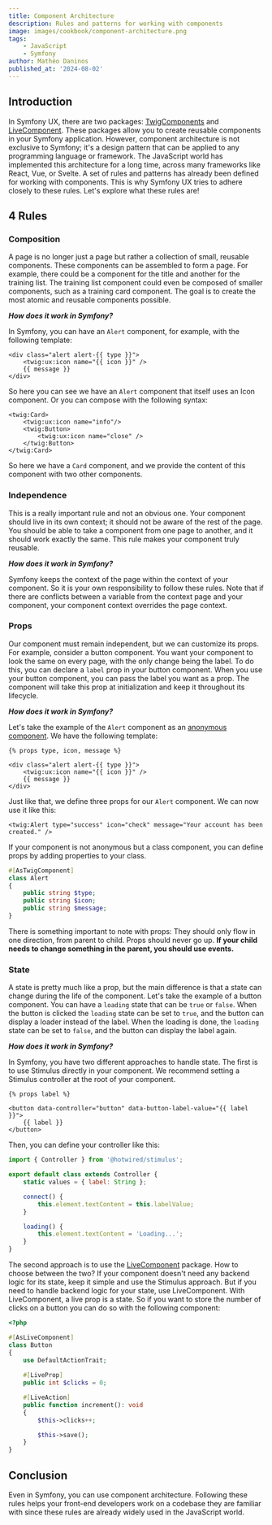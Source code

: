 ```yaml
---
title: Component Architecture
description: Rules and patterns for working with components
image: images/cookbook/component-architecture.png
tags: 
    - JavaScript
    - Symfony
author: Mathéo Daninos
published_at: '2024-08-02'
---
```


## Introduction

In Symfony UX, there are two packages: [TwigComponents](https://symfony.com/bundles/ux-twig-component/current/index.html) and [LiveComponent](https://symfony.com/bundles/ux-live-component/current/index.html).
These packages allow you to create reusable components in your Symfony application.
However, component architecture is not exclusive to Symfony; it's a design pattern that can be applied to any programming language or framework.
The JavaScript world has implemented this architecture for a long time, across many frameworks like React, Vue, or Svelte.
A set of rules and patterns has already been defined for working with components. This is why Symfony UX tries to adhere closely to these rules.
Let's explore what these rules are!

## 4 Rules

### Composition

A page is no longer just a page but rather a collection of small, reusable components.
These components can be assembled to form a page. For example, there could be a component for the title and another for the training list.
The training list component could even be composed of smaller components, such as a training card component.
The goal is to create the most atomic and reusable components possible.

***How does it work in Symfony?***

In Symfony, you can have an `Alert` component, for example, with the following template:

```twig
<div class="alert alert-{{ type }}">
    <twig:ux:icon name="{{ icon }}" />
    {{ message }}
</div>
```

So here you can see we have an `Alert` component that itself uses an Icon component.
Or you can compose with the following syntax:

```twig
<twig:Card>
    <twig:ux:icon name="info"/>
    <twig:Button>
        <twig:ux:icon name="close" />
    </twig:Button>
</twig:Card>
```

So here we have a `Card` component, and we provide the content of this component with two other components.

### Independence

This is a really important rule and not an obvious one. Your component should live in its own context; it
should not be aware of the rest of the page. You should be able to take a component from one page to another, and it should work exactly the same.
This rule makes your component truly reusable.

***How does it work in Symfony?***

Symfony keeps the context of the page within the context of your component. So it is your own responsibility to follow these rules.
Note that if there are conflicts between a variable from the context page and your component, your component context overrides the page context.

### Props

Our component must remain independent, but we can customize its props.
For example, consider a button component. You want your component to look the same on every page, with the only change being the label. 
To do this, you can declare a `label` prop in your button component.
When you use your button component, you can pass the label you want as a prop. The component will take this prop at initialization and keep it throughout its lifecycle.

***How does it work in Symfony?***

Let's take the example of the `Alert` component as an [anonymous component](https://symfony.com/bundles/ux-twig-component/current/index.html#anonymous-components).
We have the following template:

```twig
{% props type, icon, message %}

<div class="alert alert-{{ type }}">
    <twig:ux:icon name="{{ icon }}" />
    {{ message }}
</div>
```

Just like that, we define three props for our `Alert` component. We can now use it like this:

```twig
<twig:Alert type="success" icon="check" message="Your account has been created." />
```

If your component is not anonymous but a class component, you can define props by adding properties to your class.

```php
#[AsTwigComponent]
class Alert
{
    public string $type;
    public string $icon;
    public string $message;
}
```

There is something important to note with props: They should only flow in one direction, from parent to child. Props should never go up. **If your child needs to change something in the parent, you should use events.**

### State

A state is pretty much like a prop, but the main difference is that a state can 
change during the life of the component. Let's take the example of a button component.
You can have a `loading` state that can be `true` or `false`. When the button is clicked
the `loading` state can be set to `true`, and the button can display a loader instead of the label.
When the loading is done, the `loading` state can be set to `false`, and the button can display the label again.

***How does it work in Symfony?***

In Symfony, you have two different approaches to handle state. The first is to use Stimulus directly in your component. We recommend setting a Stimulus controller at the root of your component.

```twig
{% props label %}

<button data-controller="button" data-button-label-value="{{ label }}">
    {{ label }}
</button>
```

Then, you can define your controller like this:

```js
import { Controller } from '@hotwired/stimulus';

export default class extends Controller {
    static values = { label: String };

    connect() {
        this.element.textContent = this.labelValue;
    }

    loading() {
        this.element.textContent = 'Loading...';
    }
}
```

The second approach is to use the [LiveComponent](https://symfony.com/bundles/ux-live-component/current/index.html) package.
How to choose between the two? If your component doesn't need any backend logic 
for its state, keep it simple and use the Stimulus approach. But if you need to handle
backend logic for your state, use LiveComponent.
With LiveComponent, a live prop is a state. So if you want to store the number of clicks on a button you can do
so with the following component:

```php
<?php

#[AsLiveComponent]
class Button
{
    use DefaultActionTrait;
    
    #[LiveProp]
    public int $clicks = 0;

    #[LiveAction]
    public function increment(): void
    {
        $this->clicks++;

        $this->save();
    }
}
```

## Conclusion

Even in Symfony, you can use component architecture.
Following these rules helps your front-end developers work on a codebase they are familiar with since these rules are 
already widely used in the JavaScript world.
